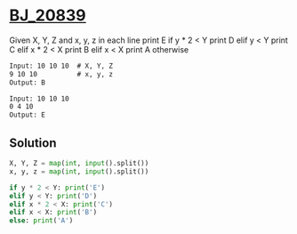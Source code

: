 # [BJ_20839](https://acmicpc.net/problem/20839)

Given X, Y, Z and x, y, z in each line
print E if y * 2 < Y
print D elif y < Y
print C elif x * 2 < X
print B elif x < X
print A otherwise

```txt
Input: 10 10 10  # X, Y, Z
9 10 10          # x, y, z
Output: B

Input: 10 10 10
0 4 10
Output: E
```

## Solution

```py
X, Y, Z = map(int, input().split())
x, y, z = map(int, input().split())

if y * 2 < Y: print('E')
elif y < Y: print('D')
elif x * 2 < X: print('C')
elif x < X: print('B')
else: print('A')
```
